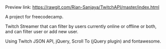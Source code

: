 Preview link:
https://rawgit.com/Rian-Sanjaya/TwitchAPI/master/index.html

A project for freecodecamp.

Twitch Streamer that can filter by users currently online or offline or both, and can filter user or add new user.

Using Twitch JSON API, jQuery, Scroll To (jQuery plugin) and fontawesome.
